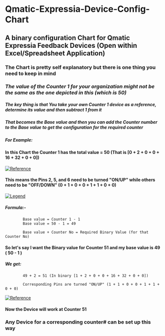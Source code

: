 # Qmatic-Expressia-Device-Config-Chart

## A binary configuration Chart for Qmatic Expressia Feedback Devices (Open within Excel/Spreadsheet Application)

### The Chart is pretty self explanatory but there is one thing you need to keep in mind

### *The value of the Counter 1 for your organization might not be the same as the one depicted in this (which is 50)*

##### The key thing is that You take your own Counter 1 device as a reference, determine its value and then subtract 1 from it

##### That becomes the Base value and then you can add the Counter number to the Base value to get the configuration for the required counter

##### For Example:

#### In this Chart the Counter 1 has the total value = 50 (That is [0 + 2 + 0 + 0 + 16 + 32 + 0 + 0])

<a href="https://ibb.co/7yqVvJk"><img src="https://i.ibb.co/2KTPq7Z/Reference.png" alt="Reference" border="0"></a>

#### This means the Pins 2, 5, and 6 need to be turned "ON/UP" while others need to be "OFF/DOWN" (0 + 1 + 0 + 0 + 1 + 1 + 0 + 0)
 
<a href="https://imgbb.com/"><img src="https://i.ibb.co/xLrf9Kn/Legend.png" alt="Legend" border="0"></a>

##### Formula:- 

            Base value = Counter 1 - 1
            Base value = 50 - 1 = 49
            
            Base value + Counter No = Required Binary Value (for that Counter No)

#### So let's say I want the Binary value for Counter 51 and my base value is 49 ( 50 - 1 )

##### We get: 

            49 + 2 = 51 (In binary [1 + 2 + 0 + 0 + 16 + 32 + 0 + 0])
            
            Corresponding Pins are turned "ON/UP" (1 + 1 + 0 + 0 + 1 + 1 + 0 + 0)     

<a href="https://ibb.co/7yqVvJk"><img src="https://i.ibb.co/2KTPq7Z/Reference.png" alt="Reference" border="0"></a>
            
#### Now the Device will work at Counter 51

### Any Device for a corresponding counter# can be set up this way
